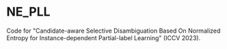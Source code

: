 # NE_PLL
 Code for "Candidate-aware Selective Disambiguation Based On Normalized Entropy for Instance-dependent Partial-label Learning" (ICCV 2023).
